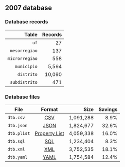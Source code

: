 ## 2007 database

### Database records

|          Table | Records |
| --------------:| -------:|
|           `uf` |      27 |
|  `mesorregiao` |     137 |
| `microrregiao` |     558 |
|    `municipio` |   5,564 |
|     `distrito` |  10,090 |
|  `subdistrito` |     471 |

### Database files

| File        | Format                                                       |      Size | Savings |
| ----------- |:------------------------------------------------------------:| ---------:| -------:|
| `dtb.csv`   | [CSV](https://en.wikipedia.org/wiki/Comma-separated_values)  | 1,091,288 |    8.9% |
| `dtb.json`  | [JSON](https://en.wikipedia.org/wiki/JSON)                   | 1,824,677 |   32.6% |
| `dtb.plist` | [Property List](https://en.wikipedia.org/wiki/Property_list) | 4,059,338 |   16.0% |
| `dtb.sql`   | [SQL](https://en.wikipedia.org/wiki/SQL)                     | 1,234,404 |    8.3% |
| `dtb.xml`   | [XML](https://en.wikipedia.org/wiki/XML)                     | 3,752,535 |   18.1% |
| `dtb.yaml`  | [YAML](https://en.wikipedia.org/wiki/YAML)                   | 1,754,584 |   12.4% |
